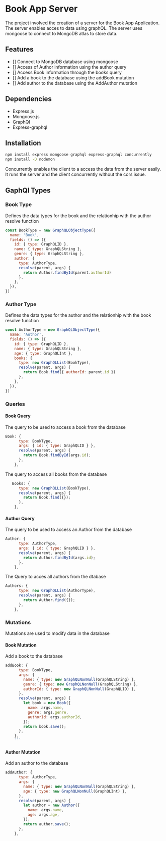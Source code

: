 # Book App Server

The project involved the creation of a server for the Book App Application. The server enables acces to data using graphQL. The server uses mongoose to connect to MongoDB atlas to store data.

## Features

- [] Connect to MongoDB database using mongoose
- [] Access of Author information using the author query
- [] Access Book information through the books query
- [] Add a book to the database using the addBook mutation
- [] Add author to the database using the AddAuthor mutation

## Dependencies

- Express.js
- Mongoose.js
- GraphQl
- Express-graphql

## Installation

```bash
npm install express mongoose graphql express-graphql concurrently
npm install -D nodemon
```

Concurrently enables the client to a access the data from the server easily. It runs the server and the client concurrently without the cors issue.

## GaphQl Types

### Book Type

Defines the data types for the book and the relationhip with the author resolve function

```js
const BookType = new GraphQLObjectType({
  name: 'Book',
  fields: () => ({
    id: { type: GraphQLID },
    name: { type: GraphQLString },
    genre: { type: GraphQLString },
    author: {
      type: AuthorType,
      resolve(parent, args) {
        return Author.findById(parent.authorId)
      },
    },
  }),
})
```

### Author Type

Defines the data types for the author and the relationhip with the book resolve function

```js
const AuthorType = new GraphQLObjectType({
  name: 'Author',
  fields: () => ({
    id: { type: GraphQLID },
    name: { type: GraphQLString },
    age: { type: GraphQLInt },
    books: {
      type: new GraphQLList(BookType),
      resolve(parent, args) {
        return Book.find({ authorId: parent.id })
      },
    },
  }),
})
```

### Queries

#### Book Query

The query to be used to access a book from the database

```js
Book: {
      type: BookType,
      args: { id: { type: GraphQLID } },
      resolve(parent, args) {
        return Book.findById(args.id);
      },
    },
```

The query to access all books from the database

```js
   Books: {
      type: new GraphQLList(BookType),
      resolve(parent, args) {
        return Book.find({});
      },
    },
```

#### Author Query

The query to be used to access an Author from the database

```js
Author: {
      type: AuthorType,
      args: { id: { type: GraphQLID } },
      resolve(parent, args) {
        return Author.findById(args.id);
      },
    },
```

The Query to acces all authors from the dtabase

```js
Authors: {
      type: new GraphQLList(AuthorType),
      resolve(parent, args) {
        return Author.find({});
      },
    },
```

### Mutations

Mutations are used to modify data in the database

#### Book Mutation

Add a book to the database

````js
addBook: {
      type: BookType,
      args: {
        name: { type: new GraphQLNonNull(GraphQLString) },
        genre: { type: new GraphQLNonNull(GraphQLString) },
        authorId: { type: new GraphQLNonNull(GraphQLID) },
      },
      resolve(parent, args) {
        let book = new Book({
          name: args.name,
          genre: args.genre,
          authorId: args.authorId,
        });
        return book.save();
      },
    },
    ```

````

#### Author Mutation

Add an author to the database

```js
addAuthor: {
      type: AuthorType,
      args: {
        name: { type: new GraphQLNonNull(GraphQLString) },
        age: { type: new GraphQLNonNull(GraphQLInt) },
      },
      resolve(parent, args) {
        let author = new Author({
          name: args.name,
          age: args.age,
        });
        return author.save();
      },
    },
```
